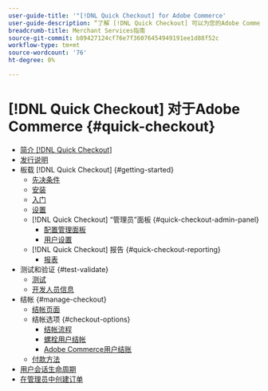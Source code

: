 ```yaml
---
user-guide-title: '"[!DNL Quick Checkout] for Adobe Commerce'
user-guide-description: “了解 [!DNL Quick Checkout] 可以为您的Adobe Commerce实例以及如何成功载入和设置扩展。”
breadcrumb-title: Merchant Services指南
source-git-commit: b89427124cf76e7f36076454949191ee1d88f52c
workflow-type: tm+mt
source-wordcount: '76'
ht-degree: 0%

---
```



# [!DNL Quick Checkout] 对于Adobe Commerce {#quick-checkout}

- [简介 [!DNL Quick Checkout]](overview.md)
- [发行说明](release-notes.md)
- 板载 [!DNL Quick Checkout] {#getting-started}
   - [先决条件](prerequisites.md)
   - [安装](install.md)
   - [入门](onboarding.md)
   - [设置](settings-quick-checkout.md)
   - [!DNL Quick Checkout] “管理员”面板 {#quick-checkout-admin-panel}
      - [配置管理面板](admin-panel.md)
      - [用户设置](user-roles-setup.md)
   - [!DNL Quick Checkout] 报告 {#quick-checkout-reporting}
      - [报表](reports.md)
- 测试和验证 {#test-validate}
   - [测试](testing.md)
   - [开发人员信息](developer.md)
- 结帐 {#manage-checkout}
   - [结帐页面](checkout-page.md)
   - 结帐选项 {#checkout-options}
      - [结帐流程](checkout-flow.md)
      - [螺栓用户结帐](checkout-bolt.md)
      - [Adobe Commerce用户结账](checkout-adobe-commerce.md)
   - [付款方法](payment-methods.md)
- [用户会话生命周期](user-session-lifetime.md)
- [在管理员中创建订单](create-order-admin.md)
